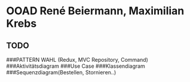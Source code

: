 # OOAD René Beiermann, Maximilian Krebs

## TODO
###PATTERN WAHL (Redux, MVC Repository, Command)
###Aktivitätsdiagram
###Use Case
###Klassendiagram
###Sequenzdiagram(Bestellen, Stornieren..)



    

